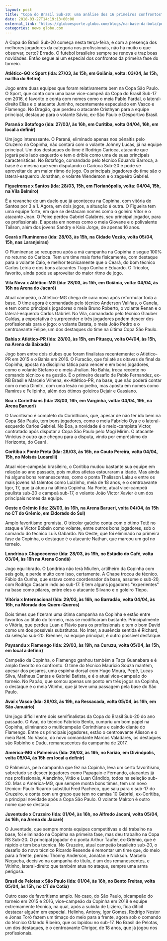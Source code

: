 ```yaml
---
layout: post
title: "Copa do Brasil Sub-20: uma análise dos 16 primeiros confrontos"
date: 2018-03-27T14:19:13+00:00
external_link: "https://globoesporte.globo.com/blogs/na-base-da-bola/post/2018/03/27/copa-do-brasil-sub-20-uma-analise-dos-16-primeiros-confrontos.ghtml"
categories: news globo.com
---
```

 
 
 

 
 
 
 

A Copa do Brasil Sub-20 começa nesta terça-feira, e com a presença dos melhores jogadores da categoria nos profissionais, não há muito o que observar, certo? Errado. O futebol brasileiro sempre se renova e traz boas novidades. Então segue aí um especial dos confrontos da primeira fase do torneio.

 
 
 

**Atlético-GO x Sport (ida: 27/03, às 15h, em Goiânia, volta: 03/04, às 15h, na Ilha do Retiro)**

 
 
 

Jogo entre duas equipes que foram relativamente bem na Copa São Paulo. O Sport, que conta com uma base vice-campeã da Copa do Brasil Sub-17 em 2016, é favorito e conta com nomes como o meia Pablo Pardal, o lateral-direito Elias e o atacante Juninho, recentemente especulado em Vasco e Flamengo. No Dragão, que perdeu o atacante Cristhyan para a equipe principal, destaque para o volante Sávio, ex-São Paulo e Desportivo Brasil.

 
 
 

**Paraná x Botafogo (ida: 27/03/, às 16h, em Curitiba, volta 04/04, 16h, em local a definir)**

 
 
 

Um jogo interessante. O Paraná, eliminado apenas nos pênaltis pelo Cruzeiro na Copinha, não contará com o volante Johnny Lucas, já na equipe principal. Um dos destaques do time é Rodrigo Carioca, atacante que jogará pelo lado esquerdo e tem o drible como uma de suas principais características. No Botafogo, comandado pelo técnico Eduardo Barroca, a base é a mesma que vem disputando o Carioca Sub-20 e pode se aproveitar de um maior ritmo de jogo. Os principais jogadores do time são o lateral-esquerdo Jonathan, o volante Wenderson e o zagueiro Gabriel.

 
 
 

**Figueirense x Santos (ida: 28/03, 15h, em Florianópolis, volta: 04/04, 15h, na Vila Belmiro)**

 
 
 

É a revanche de um duelo que já aconteceu na Copinha, com vitória do Santos por 3 a 1. Agora, em dois jogos, a situação é outra. O Figueira tem uma equipe forte, em que se destacam nomes como o goleiro Vitor e o atacante Jean. O Peixe perdeu Gabriel Calabrés, seu principal jogador, para os profissionais. E aposta em nomes como o meia Giovane e o polivalente Taílson, além dos jovens Sandry e Kaio Jorge, de apenas 16 anos.

 
 
 

**Ceará x Fluminense (ida: 28/03, às 15h, na Cidade Vozão, volta 05/04, 15h, nas Laranjeiras)**

 
 
 

 
 
 

O Fluminense se recuperou após a má campanha na Copinha e segue 100% no returno do Carioca. Tem um time mais forte fisicamente, com destaque para o volante Caio, e melhor tecnicamente que o Ceará, do bom técnico Carlos Leiria e dos bons atacantes Tiago Cunha e Eduardo. O Tricolor, favorito, ainda pode se aproveitar do maior ritmo de jogo.

 
 
 

**Vila Nova x Atlético-MG (Ida: 28/03, às 15h, em Goiânia, volta: 04/04, às 16h na Arena do Jacaré)**

 
 
 

Atual campeão, o Atlético-MG chega de cara nova após reformular toda a base. O time agora é comandado pelo técnico Anderson Valiñas, o Canela, e tem como principais jogadores o meia Bruno Roberto, o volante Renan e o lateral-esquerdo Carlos Gabriel. No Vila, comandado pelo técnico Glauber Caldas, a expectativa é surpreender e três jogadores podem descer dos profissionais para o jogo: o volante Batata, o meia João Pedro e o centroavante Felipe, um dos destaques do time na última Copa São Paulo.

 
 
 

**Bahia x Atlético-PR (Ida: 28/03, às 15h, em Pituaçu, volta 04/04, às 15h, na Arena da Baixada)**

 
 
 

Jogo bom entre dois clubes que foram finalistas recentemente: o Atlético-PR em 2015 e o Bahia em 2016. O Furacão, que foi até as oitavas de final da Copinha, aposta na disciplina tática para vencer e em bons jogadores, como o volante Stefano e o meia Jhulian. No Bahia, troca recente no comando técnico e na gestão. É o primeiro desafio de Pablo Fernandez, ex-RB Brasil e Marcelo Vilhena, ex-Atlético-PR, na base, que não poderá contar com o meia Dimitri, com uma lesão no joelho, mas aposta em nomes como Ramires e Felipinho, além dos ótimos goleiros Dejair e Cassiano.

 
 
 

**Boa x Corinthians (Ida: 28/03, 16h, em Varginha, volta: 04/04, 19h, na Arena Barueri)**

 
 
 

O favoritismo é completo do Corinthians, que, apesar de não ter ido bem na Copa São Paulo, tem bons jogadores, como o meia Fabrício Oya e o lateral-esquerdo Carlos Gabriel. No Boa, a novidade é o meio-campista Victor, contratado após disputar a Copa São Paulo pelo Mogi Mirim. O atacante Vinícius é outro que chegou para a disputa, vindo por empréstimo do Horizonte, do Ceará.

 
 
 

 
 
 

**Coritiba x Ponte Preta (Ida: 28/03, às 16h, no Couto Pereira, volta 04/04, 15h, no Moisés Lucarelli)**

 
 
 

Atual vice-campeão brasileiro, o Coritiba mudou bastante sua equipe em relação ao ano passado, pois muitos atletas estouraram a idade. Mas ainda há alguns bons remanescentes, como o ponta Thalisson Lalau e entre os mais jovens há talentos como Luizinho, meia de 18 anos, e o centroavante Igor, 17, que já atuou na última Copinha. Na Ponte, atual vice-campeã paulista sub-20 e campeã sub-17, o volante João Victor Xavier é um dos principais nomes da equipe.

 
 
 

**Oeste x Grêmio (Ida: 28/03, às 16h, na Arena Barueri, volta 04/04, às 15h no CT do Grêmio, em Eldorado do Sul)**

 
 
 

Amplo favoritismo gremista. O tricolor gaúcho conta com o ótimo Tetê no ataque e Victor Bobsin como volante, entre outros bons jogadores, sob o comando do técnico Luís Gabardo. No Oeste, que foi eliminado na primeira fase da Copinha, o destaque é o atacante Nathan, que marcou um gol no torneio.

 
 
 

**Londrina x Chapecoense (Ida: 28/03, às 19h, no Estádio do Café, volta 03/04, às 18h na Arena Condá)**

 
 
 

Jogo equilibrado. O Londrina não terá Miullen, artilheiro da Copinha com seis gols, e perde muito com isso, certamente. A Chape trocou de técnico. Fábio da Cunha, que estava como coordenador da base, assume o sub-20, com Rodrigo Casarin indo ao sub-17. E tem alguns jogadores "experientes" na base como pilares, entre eles o atacante Silvano e o goleiro Tiepo.

 
 
 

**Vitória x Internacional (Ida: 29/03, às 16h, no Barradão, volta 04/04, às 16h, na Morada dos Quero-Queros)**

 
 
 

Dois times que fizeram uma ótima campanha na Copinha e estão entre favoritos ao título do torneio, mas se modificaram bastante. Principalmente o Vitória, que perdeu Luan e Flávio para os profissionais e tem o bom David como um dos possíveis substitutos. No Inter, a ausência sentida é Richard, da seleção sub-20. Brenner, na equipe principal, é outro possível desfalque.

 
 
 

 
 
 

**Paysandu x Flamengo (Ida: 29/03, às 19h, na Curuzu, volta 05/04, às 15h, em local a definir)**

 
 
 

Campeão da Copinha, o Flamengo ganhou também a Taça Guanabara e é amplo favorito no confronto. O time do técnico Maurício Souza mantém, apesar dos pesares, uma espinha dorsal com Hugo Moura, Pepê, Lucas Silva, Matheus Dantas e Gabriel Batista, e é o atual vice-campeão do torneio. No Papão, que somou apenas um ponto em três jogos na Copinha, o destaque é o meia Vitinho, que já teve uma passagem pela base do São Paulo.

 
 
 

**Avaí x Vasco (Ida: 29/03, às 19h, na Ressacada, volta 05/04, às 16h, em São Januário)**

 
 
 

Um jogo difícil entre dois semifinalistas da Copa do Brasil Sub-20 do ano passado. O Avaí, do técnico Fabrício Bento, cumpriu um bom papel na Copinha, eliminando o multicampeão Corinthians e caindo diante do Flamengo. Entre os principais jogadores, estão o centroavante Alisson e o meia Rael. No Vasco, do novo comandante Marcos Valadares, os destaques são Robinho e Dudu, remanescentes da campanha de 2017.

 
 
 

**América-MG x Palmeiras (Ida: 29/03, às 19h, no Farião, em Divinópolis, volta 05/04, às 15h em local a definir)**

 
 
 

O Palmeiras, pela campanha que fez na Copinha, leva um certo favoritismo, sobretudo se descer jogadores como Papagaio e Fernando, atacantes já nos profissionais, Alanzinho, Vitão e Luan Cândido, todos na seleção sub-20. Mas o América-MG, que sempre monta bons times, tem um novo técnico: Paulo Ricardo substitui Fred Pacheco, que saiu para o sub-17 do Cruzeiro, e conta com um grupo que tem no camisa 10 Gabriel, ex-Coritiba, a principal novidade após a Copa São Paulo. O volante Makton é outro nome que se destaca.

 
 
 

**Juventude x Cruzeiro (Ida: 01/04, às 16h, no Alfredo Jaconi, volta 05/04, às 16h, na Arena do Jacaré)**

 
 
 

O Juventude, que sempre monta equipes competitivas e dá trabalho na base, foi eliminado na Copinha na primeira fase, mas deu trabalho na Copa RS Sub-20. O principal jogador é o ponta Arthur Taufer, ex-Grêmio, que é rápido e tem boa técnica. No Cruzeiro, atual campeão brasileiro sub-20, o desafio do novo técnico Ricardo Resende é remontar um time que, do meio para a frente, perdeu Thonny Anderson, Jonatan e Nickson. Marcelo Negueba, decisivo na campanha do título, é um dos remanescentes, e Vitinho, lateral-direito que também atua no ataque, sempre uma arma perigosa.

 
 
 

 
 
 

**Brasil de Pelotas x São Paulo (Ida: 01/04, às 16h, no Bento Freitas, volta 05/04, às 15h, no CT de Cotia)**

 
 
 
 

Outro caso de favoritismo amplo. No caso, do São Paulo, bicampeão do torneio em 2015 e 2016, vice-campeão da Copinha em 2018 e equipe extremamente técnica, na qual, após a subida de Liziero, fica difícil destacar alguém em especial. Helinho, Antony, Igor Gomes, Rodrigo Nestor e Jonas Toró fazem um timaço do meio para a frente, agora sob o comando do técnico Orlando Ribeiro, que os lapidou no sub-17. No Brasil de Pelotas, um dos destaques, é o centroavante Chrigor, de 18 anos, que já jogou nos profissionais.

 
 
 
